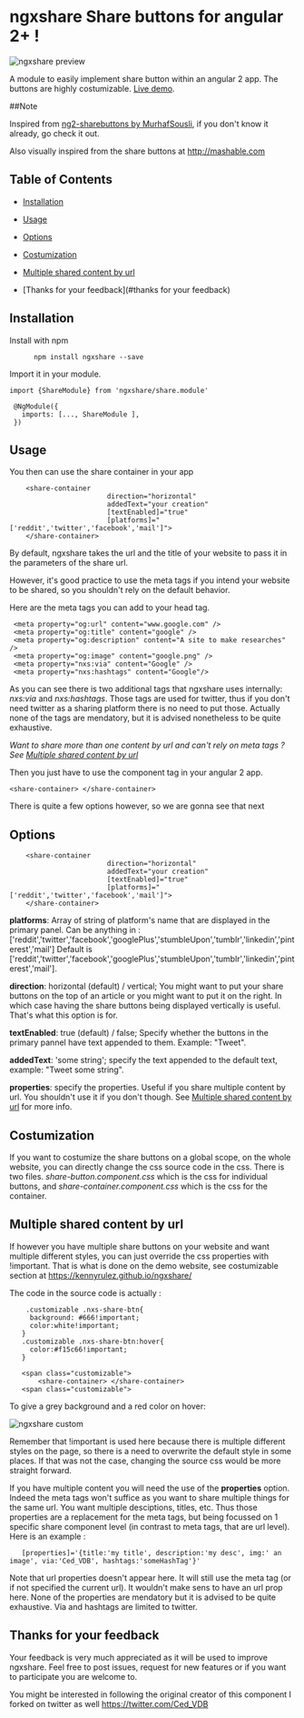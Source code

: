 # ngxshare Share buttons for angular 2+ !

![ngxshare preview](http://i.imgur.com/L9EbBaa.png)

A module to easily implement share button within an angular 2 app. The buttons are highly costumizable. [Live demo](https://kennyrulez.github.io/ngxshare/).

##Note

Inspired from [ng2-sharebuttons by MurhafSousli](https://github.com/MurhafSousli/ng2-sharebuttons), if you don't know it already,
go check it out.

Also visually inspired from the share buttons at http://mashable.com


## Table of Contents

 * [Installation](#installation)

 * [Usage](#usage)

 * [Options](#options)

 * [Costumization](#costumization)

 * [Multiple shared content by url](#multiple-shared-content-by-url)

 * [Thanks for your feedback](#thanks for your feedback)


## Installation

Install with npm

```
      npm install ngxshare --save
```

Import it in your module.

```
import {ShareModule} from 'ngxshare/share.module'

 @NgModule({
   imports: [..., ShareModule ],
 })
```

## Usage

You then can use the share container in your app

```
    <share-container
                        direction="horizontal"
                        addedText="your creation"
                        [textEnabled]="true"
                        [platforms]="['reddit','twitter','facebook','mail']">
    </share-container>

```

 By default, ngxshare takes the url and the title of your website to pass it in the parameters of the share url.

 However, it's good practice to use the meta tags if you intend your website to be shared, so you shouldn't rely on the default behavior.

 Here are the meta tags you can add to your head tag.

 ```
  <meta property="og:url" content="www.google.com" />
  <meta property="og:title" content="google" />
  <meta property="og:description" content="A site to make researches" />
  <meta property="og:image" content="google.png" />
  <meta property="nxs:via" content="Google" />
  <meta property="nxs:hashtags" content="Google"/>
 ```
 As you can see there is two additional tags that ngxshare uses internally: *nxs:via* and *nxs:hashtags*. Those tags are used for twitter,
 thus if you don't need twitter as a sharing platform there is no need to put those. Actually none of the tags are mendatory, but it is advised
 nonetheless to be quite exhaustive.

 *Want to share more than one content by url and can't rely on meta tags ? See [Multiple shared content by url](#multiple-shared-content-by-url)*

 Then you just have to use the component tag in your angular 2 app.

 ```
<share-container> </share-container>
```

There is quite a few options however, so we are gonna see that next


## Options

```
	<share-container
						direction="horizontal"
						addedText="your creation"
						[textEnabled]="true"
						[platforms]="['reddit','twitter','facebook','mail']">
	</share-container>
```

**platforms**: Array of string of platform's name that are displayed in the primary panel. Can be anything in : ['reddit','twitter','facebook','googlePlus','stumbleUpon','tumblr','linkedin','pinterest','mail']
Default is ['reddit','twitter','facebook','googlePlus','stumbleUpon','tumblr','linkedin','pinterest','mail'].

**direction**: horizontal (default) / vertical; You might want to put your share buttons on the top of an article or you might want to put it on the right.
In which case having the share buttons being displayed vertically is useful. That's what this option is for.

**textEnabled**: true (default) / false; Specify whether the buttons in the primary pannel have text appended to them. Example: "Tweet".

**addedText**: 'some string'; specify the text appended to the default text, example: "Tweet some string".

**properties**: specify the properties. Useful if you share multiple content by url. You shouldn't use it if you don't though. See [Multiple shared content by url](#multiple-shared-content-by-url) for more info.


## Costumization

If you want to costumize the share buttons on a global scope, on the whole website, you can directly change the css source code in the css. There is two files.
*share-button.component.css* which is the css for individual buttons, and *share-container.component.css* which is the css for the container.


## Multiple shared content by url

If however you have multiple share buttons on your website and want multiple different styles, you can just override the css properties with !important.
That is what is done on the demo website, see costumizable section at https://kennyrulez.github.io/ngxshare/

The code in the source code is actually :


 ```
	 .customizable .nxs-share-btn{
	  background: #666!important;
	  color:white!important;
	}
	.customizable .nxs-share-btn:hover{
	  color:#f15c66!important;
	}

	<span class="customizable">
		<share-container> </share-container>
	<span class="customizable">
 ```

 To give a grey background and a red color on hover:

 ![ngxshare custom](http://i.imgur.com/QDRIyxi.png)


 Remember that !important is used here because there is multiple different styles on the page, so there is a need to overwrite the default style in some places.
 If that was not the case, changing the source css would be more straight forward.

 If you have multiple content you will need the use of the **properties** option.
 Indeed the meta tags won't suffice as you want to share multiple things for the same url. You want multiple desciptions, titles, etc.
 Thus those properties are a replacement for the meta tags, but being focussed on 1 specific share component level (in contrast to meta tags, that are url level).
 Here is an example :

  ```
     [properties]='{title:'my title', description:'my desc', img:' an image', via:'Ced_VDB', hashtags:'someHashTag'}'
  ```

 Note that url properties doesn't appear here. It will still use the meta tag (or if not specified the current url). It wouldn't make sens to have an url prop here.
 None of the properties are mendatory but it is advised to be quite exhaustive. Via and hashtags are limited to twitter.

## Thanks for your feedback

Your feedback is very much appreciated as it will be used to improve ngxshare. Feel free to post issues, request for new features or if you want to participate you are welcome to.

You might be interested in following the original creator of this component I forked on twitter as well https://twitter.com/Ced_VDB
